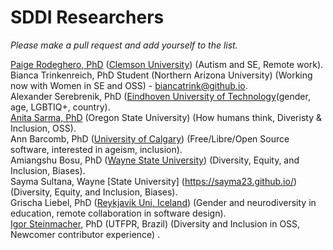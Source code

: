 # SDDI Researchers
*Please make a pull request and add yourself to the list.*   

[Paige Rodeghero, PhD](paigerodeghero.com) ([Clemson University](www.clemsonhfse.com)) (Autism and SE, Remote work).     
Bianca Trinkenreich, PhD Student (Northern Arizona University) (Working now with Women in SE and OSS) - biancatrink@github.io.  
Alexander Serebrenik, PhD ([Eindhoven University of Technology](https://www.win.tue.nl/~aserebre/)(gender, age, LGBTIQ+, country).   
[Anita Sarma, PhD](http://web.engr.oregonstate.edu/~sarmaa/) (Oregon State University) (How humans think, Diveristy & Inclusion, OSS).  
Ann Barcomb, PhD ([University of Calgary](https://www.ucalgary.ca/)) (Free/Libre/Open Source software, interested in ageism, inclusion).  
Amiangshu Bosu, PhD ([Wayne State University](www.amiangshu.com)) (Diversity, Equity, and Inclusion, Biases).   
Sayma Sultana, Wayne [State University] (https://sayma23.github.io/) (Diversity, Equity, and Inclusion, Biases).  
Grischa Liebel, PhD ([Reykjavik Uni, Iceland](https://ru.is)) (Gender and neurodiversity in education, remote collaboration in software design).     
[Igor Steinmacher](www.igor.pro.br), PhD (UTFPR, Brazil) (Diversity and Inclusion in OSS, Newcomer contributor experience) .

